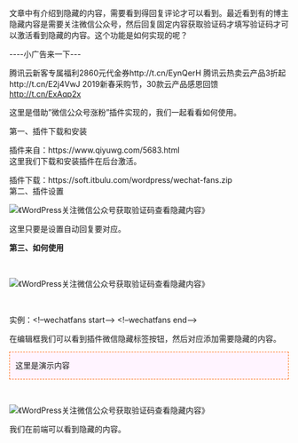 <p>文章中有介绍到隐藏的内容，需要看到得回复评论才可以看到。最近看到有的博主隐藏内容是需要关注微信公众号，然后回复固定内容获取验证码才填写验证码才可以激活看到隐藏的内容。这个功能是如何实现的呢？</p>
----小广告来一下---

腾讯云新客专属福利2860元代金券http://t.cn/EynQerH
腾讯云热卖云产品3折起http://t.cn/E2j4VwJ 
2019新春采购节，30款云产品感恩回馈  http://t.cn/ExAqp2x

<p>这里是借助&#8221;微信公众号涨粉&#8221;插件实现的，我们一起看看如何使用。</p>
<p>第一、插件下载和安装</p>
<p>插件来自：https://www.qiyuwg.com/5683.html<br />
这里我们下载和安装插件在后台激活。</p>
<p>插件下载：https://soft.itbulu.com/wordpress/wechat-fans.zip<br />
第二、插件设置</p>
<p><noscript><img src="https://www.qiyuwg.com/wp-content/uploads/2018/09/180919204232.png" alt="《WordPress关注微信公众号获取验证码查看隐藏内容》" /></noscript></p>
<p>这里只要是设置自动回复要对应。</p>
<p><strong>第三、如何使用</strong></p>
<p>&nbsp;</p>
<p><noscript><img  src="https://www.qiyuwg.com/wp-content/uploads/2018/09/auto-wechat-qr2.jpg" alt="《WordPress关注微信公众号获取验证码查看隐藏内容》" /></noscript></p>
<p>&nbsp;</p>
<p>实例：&lt;!&#8211;wechatfans start&#8211;&gt;               &lt;!&#8211;wechatfans end&#8211;&gt;</p>
<p>在编辑框我们可以看到插件微信隐藏标签按钮，然后对应添加需要隐藏的内容。</p>
<div style="border:1px dashed #F60; padding:10px; margin:10px 0; line-height:200%;  background-color:#FFF4FF; overflow:hidden; clear:both;"><!--wechatfans start-->这里是演示内容<!--wechatfans end--></div>
<p>&nbsp;</p>
<p><noscript><img src="https://www.qiyuwg.com/wp-content/uploads/2018/09/180919204712.png" alt="《WordPress关注微信公众号获取验证码查看隐藏内容》" /></noscript></p>
<p>我们在前端可以看到隐藏的内容。</p>

